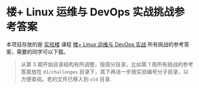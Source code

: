 # 楼+ Linux 运维与 DevOps 实战挑战参考答案

本项目存放的是 [实验楼](https://www.shiyanlou.com/) 课程 [楼+ Linux 运维与 DevOps 实战](https://www.shiyanlou.com/louplus/linux) 所有挑战的参考答案，需要的同学可以下载。

> 从第 3 期开始目录结构有所调整，按周分目录，比如第 1 周所有挑战的参考答案放在 `01/challenges` 目录下，其下再进一步按实验编号分子目录，以方便查阅。老的文件已移入到 `old` 目录.
